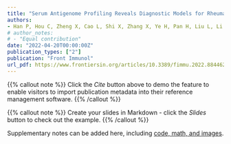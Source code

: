 ```yaml
---
title: "Serum Antigenome Profiling Reveals Diagnostic Models for Rheumatoid Arthritis"
authors:
- Han P, Hou C, Zheng X, Cao L, Shi X, Zhang X, Ye H, Pan H, Liu L, Li T, Hu F, Li Z
# author_notes:
# - "Equal contribution"
date: "2022-04-20T00:00:00Z"
publication_types: ["2"]
publication: "Front Immunol"
url_pdf: https://www.frontiersin.org/articles/10.3389/fimmu.2022.884462/full
---
```


{{% callout note %}}
Click the *Cite* button above to demo the feature to enable visitors to import publication metadata into their reference management software.
{{% /callout %}}

{{% callout note %}}
Create your slides in Markdown - click the *Slides* button to check out the example.
{{% /callout %}}

Supplementary notes can be added here, including [code, math, and images](https://wowchemy.com/docs/writing-markdown-latex/).
